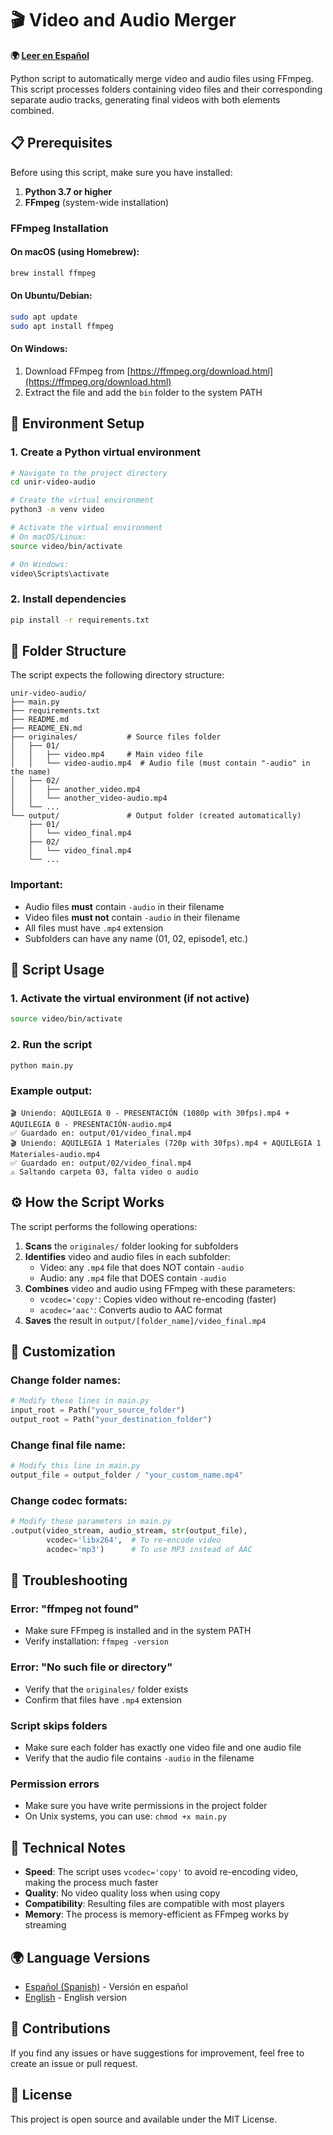 # 🎬 Video and Audio Merger

**🌍 [Leer en Español](README.md)**

Python script to automatically merge video and audio files using FFmpeg. This script processes folders containing video files and their corresponding separate audio tracks, generating final videos with both elements combined.

## 📋 Prerequisites

Before using this script, make sure you have installed:

1. **Python 3.7 or higher**
2. **FFmpeg** (system-wide installation)

### FFmpeg Installation

#### On macOS (using Homebrew):
```bash
brew install ffmpeg
```

#### On Ubuntu/Debian:
```bash
sudo apt update
sudo apt install ffmpeg
```

#### On Windows:
1. Download FFmpeg from [https://ffmpeg.org/download.html](https://ffmpeg.org/download.html)
2. Extract the file and add the `bin` folder to the system PATH

## 🚀 Environment Setup

### 1. Create a Python virtual environment

```bash
# Navigate to the project directory
cd unir-video-audio

# Create the virtual environment
python3 -m venv video

# Activate the virtual environment
# On macOS/Linux:
source video/bin/activate

# On Windows:
video\Scripts\activate
```

### 2. Install dependencies

```bash
pip install -r requirements.txt
```

## 📁 Folder Structure

The script expects the following directory structure:

```
unir-video-audio/
├── main.py
├── requirements.txt
├── README.md
├── README_EN.md
├── originales/           # Source files folder
│   ├── 01/
│   │   ├── video.mp4     # Main video file
│   │   └── video-audio.mp4  # Audio file (must contain "-audio" in the name)
│   ├── 02/
│   │   ├── another_video.mp4
│   │   └── another_video-audio.mp4
│   └── ...
└── output/               # Output folder (created automatically)
    ├── 01/
    │   └── video_final.mp4
    ├── 02/
    │   └── video_final.mp4
    └── ...
```

### Important:
- Audio files **must** contain `-audio` in their filename
- Video files **must not** contain `-audio` in their filename
- All files must have `.mp4` extension
- Subfolders can have any name (01, 02, episode1, etc.)

## 🎯 Script Usage

### 1. Activate the virtual environment (if not active)

```bash
source video/bin/activate
```

### 2. Run the script

```bash
python main.py
```

### Example output:

```
🎬 Uniendo: AQUILEGIA 0 - PRESENTACIÓN (1080p with 30fps).mp4 + AQUILEGIA 0 - PRESENTACIÓN-audio.mp4
✅ Guardado en: output/01/video_final.mp4
🎬 Uniendo: AQUILEGIA 1 Materiales (720p with 30fps).mp4 + AQUILEGIA 1 Materiales-audio.mp4
✅ Guardado en: output/02/video_final.mp4
⚠️ Saltando carpeta 03, falta video o audio
```

## ⚙️ How the Script Works

The script performs the following operations:

1. **Scans** the `originales/` folder looking for subfolders
2. **Identifies** video and audio files in each subfolder:
   - Video: any `.mp4` file that does NOT contain `-audio`
   - Audio: any `.mp4` file that DOES contain `-audio`
3. **Combines** video and audio using FFmpeg with these parameters:
   - `vcodec='copy'`: Copies video without re-encoding (faster)
   - `acodec='aac'`: Converts audio to AAC format
4. **Saves** the result in `output/[folder_name]/video_final.mp4`

## 🔧 Customization

### Change folder names:

```python
# Modify these lines in main.py
input_root = Path("your_source_folder")
output_root = Path("your_destination_folder")
```

### Change final file name:

```python
# Modify this line in main.py
output_file = output_folder / "your_custom_name.mp4"
```

### Change codec formats:

```python
# Modify these parameters in main.py
.output(video_stream, audio_stream, str(output_file),
        vcodec='libx264',  # To re-encode video
        acodec='mp3')      # To use MP3 instead of AAC
```

## 🚨 Troubleshooting

### Error: "ffmpeg not found"
- Make sure FFmpeg is installed and in the system PATH
- Verify installation: `ffmpeg -version`

### Error: "No such file or directory"
- Verify that the `originales/` folder exists
- Confirm that files have `.mp4` extension

### Script skips folders
- Make sure each folder has exactly one video file and one audio file
- Verify that the audio file contains `-audio` in the filename

### Permission errors
- Make sure you have write permissions in the project folder
- On Unix systems, you can use: `chmod +x main.py`

## 📝 Technical Notes

- **Speed**: The script uses `vcodec='copy'` to avoid re-encoding video, making the process much faster
- **Quality**: No video quality loss when using copy
- **Compatibility**: Resulting files are compatible with most players
- **Memory**: The process is memory-efficient as FFmpeg works by streaming

## 🌍 Language Versions

- [Español (Spanish)](README.md) - Versión en español
- [English](README_EN.md) - English version

## 🤝 Contributions

If you find any issues or have suggestions for improvement, feel free to create an issue or pull request.

## 📄 License

This project is open source and available under the MIT License.
